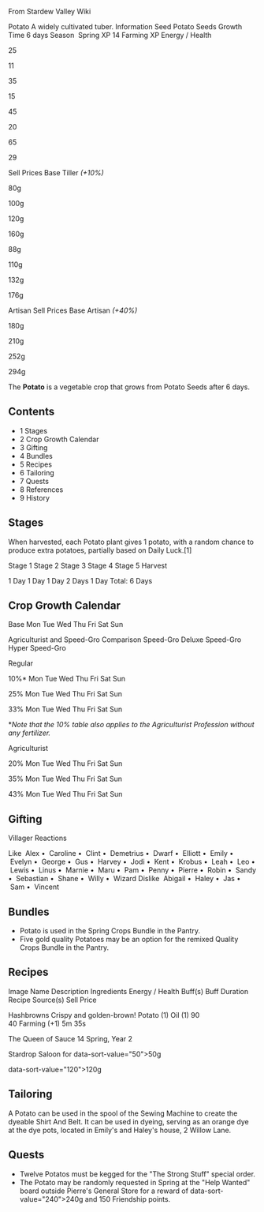 From Stardew Valley Wiki

Potato A widely cultivated tuber. Information Seed Potato Seeds Growth Time 6 days Season  Spring XP 14 Farming XP Energy / Health

25

11

35

15

45

20

65

29

Sell Prices Base Tiller *(+10%)*

80g

100g

120g

160g

88g

110g

132g

176g

Artisan Sell Prices Base Artisan *(+40%)*

180g

210g

252g

294g

The **Potato** is a vegetable crop that grows from Potato Seeds after 6 days.

## Contents

- 1 Stages
- 2 Crop Growth Calendar
- 3 Gifting
- 4 Bundles
- 5 Recipes
- 6 Tailoring
- 7 Quests
- 8 References
- 9 History

## Stages

When harvested, each Potato plant gives 1 potato, with a random chance to produce extra potatoes, partially based on Daily Luck.\[1]

Stage 1 Stage 2 Stage 3 Stage 4 Stage 5 Harvest

1 Day 1 Day 1 Day 2 Days 1 Day Total: 6 Days

## Crop Growth Calendar

Base Mon Tue Wed Thu Fri Sat Sun

Agriculturist and Speed-Gro Comparison Speed-Gro Deluxe Speed-Gro Hyper Speed-Gro

Regular

10%* Mon Tue Wed Thu Fri Sat Sun

25% Mon Tue Wed Thu Fri Sat Sun

33% Mon Tue Wed Thu Fri Sat Sun

\**Note that the 10% table also applies to the Agriculturist Profession without any fertilizer.*

Agriculturist

20% Mon Tue Wed Thu Fri Sat Sun

35% Mon Tue Wed Thu Fri Sat Sun

43% Mon Tue Wed Thu Fri Sat Sun

## Gifting

Villager Reactions

Like  Alex •  Caroline •  Clint •  Demetrius •  Dwarf •  Elliott •  Emily •  Evelyn •  George •  Gus •  Harvey •  Jodi •  Kent •  Krobus •  Leah •  Leo •  Lewis •  Linus •  Marnie •  Maru •  Pam •  Penny •  Pierre •  Robin •  Sandy •  Sebastian •  Shane •  Willy •  Wizard Dislike  Abigail •  Haley •  Jas •  Sam •  Vincent

## Bundles

- Potato is used in the Spring Crops Bundle in the Pantry.
- Five gold quality Potatoes may be an option for the remixed Quality Crops Bundle in the Pantry.

## Recipes

Image Name Description Ingredients Energy / Health Buff(s) Buff Duration Recipe Source(s) Sell Price

Hashbrowns Crispy and golden-brown! Potato (1) Oil (1) 90  
40 Farming (+1) 5m 35s

The Queen of Sauce 14 Spring, Year 2

Stardrop Saloon for data-sort-value="50"&gt;50g

data-sort-value="120"&gt;120g

## Tailoring

A Potato can be used in the spool of the Sewing Machine to create the dyeable Shirt And Belt. It can be used in dyeing, serving as an orange dye at the dye pots, located in Emily's and Haley's house, 2 Willow Lane.

## Quests

- Twelve Potatos must be kegged for the "The Strong Stuff" special order.
- The Potato may be randomly requested in Spring at the "Help Wanted" board outside Pierre's General Store for a reward of data-sort-value="240"&gt;240g and 150 Friendship points.